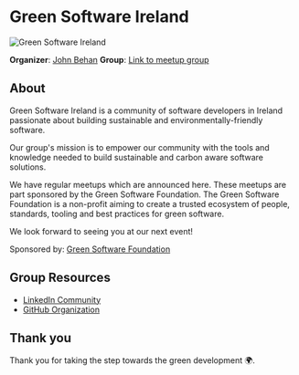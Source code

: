 # Green Software Ireland

![Green Software Ireland](green-software-ireland.png)

**Organizer**: [John Behan](https://www.meetup.com/members/129541712/)
**Group**: [Link to meetup group](https://www.meetup.com/green_software_ireland/)

## About

Green Software Ireland is a community of software developers in Ireland passionate about building sustainable and environmentally-friendly software.

Our group's mission is to empower our community with the tools and knowledge needed to build sustainable and carbon aware software solutions.

We have regular meetups which are announced here. These meetups are part sponsored by the Green Software Foundation. The Green Software Foundation is a non-profit aiming to create a trusted ecosystem of people, standards, tooling and best practices for green software.

We look forward to seeing you at our next event!

Sponsored by: [Green Software Foundation](https://greensoftware.foundation/)

## Group Resources

- [LinkedIn Community](https://www.meetup.com/green_software_ireland/)
- [GitHub Organization](https://github.com/Green-Software-Ireland)

## Thank you

Thank you for taking the step towards the green development 🌍.
